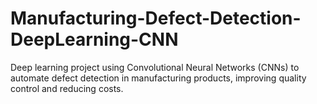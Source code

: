 # Manufacturing-Defect-Detection-DeepLearning-CNN
Deep learning project using Convolutional Neural Networks (CNNs) to automate defect detection in manufacturing products, improving quality control and reducing costs.
